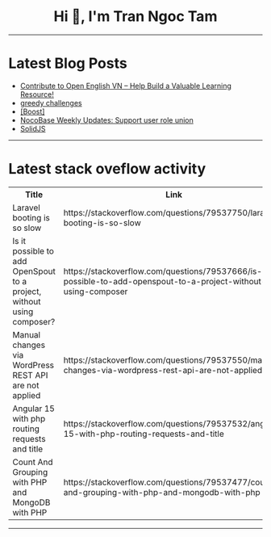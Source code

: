 <h1 align="center">Hi 👋, I'm Tran Ngoc Tam</h1>

---

# Latest Blog Posts 
<!-- BLOG-POST-LIST:START -->
- [Contribute to Open English VN – Help Build a Valuable Learning Resource!](https://dev.to/gianguyen1234/contribute-to-open-english-vn-help-build-a-valuable-learning-resource-gal)
- [greedy challenges](https://dev.to/johnsone_emett_c5c2b56a4a/greedy-challenges-oe3)
- [[Boost]](https://dev.to/sudhanshu_dasgupta/-868)
- [NocoBase Weekly Updates: Support user role union](https://dev.to/nocobase/nocobase-weekly-updates-support-user-role-union-5fk)
- [SolidJS](https://dev.to/taytay836/solidjs-4doa)
<!-- BLOG-POST-LIST:END -->

---

# Latest stack oveflow activity
<table>
  <tr><th>Title</th><th>Link</th></tr>
  <!-- STACKOVERFLOW:START --><tr><td>Laravel booting is so slow</td><td>https://stackoverflow.com/questions/79537750/laravel-booting-is-so-slow</td></tr><tr><td>Is it possible to add OpenSpout to a project, without using composer?</td><td>https://stackoverflow.com/questions/79537666/is-it-possible-to-add-openspout-to-a-project-without-using-composer</td></tr><tr><td>Manual changes via WordPress REST API are not applied</td><td>https://stackoverflow.com/questions/79537550/manual-changes-via-wordpress-rest-api-are-not-applied</td></tr><tr><td>Angular 15 with php routing requests and title</td><td>https://stackoverflow.com/questions/79537532/angular-15-with-php-routing-requests-and-title</td></tr><tr><td>Count And Grouping with PHP and MongoDB with PHP</td><td>https://stackoverflow.com/questions/79537477/count-and-grouping-with-php-and-mongodb-with-php</td></tr><!-- STACKOVERFLOW:END -->
</table>

---


